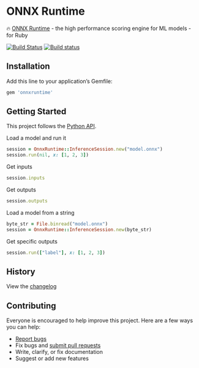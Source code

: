 # ONNX Runtime

:fire: [ONNX Runtime](https://github.com/Microsoft/onnxruntime) - the high performance scoring engine for ML models - for Ruby

[![Build Status](https://travis-ci.org/ankane/onnxruntime.svg?branch=master)](https://travis-ci.org/ankane/onnxruntime) [![Build status](https://ci.appveyor.com/api/projects/status/f2bq6ruqjf4jx671/branch/master?svg=true)](https://ci.appveyor.com/project/ankane/onnxruntime/branch/master)

## Installation

Add this line to your application’s Gemfile:

```ruby
gem 'onnxruntime'
```

## Getting Started

This project follows the [Python API](https://microsoft.github.io/onnxruntime/api_summary.html).

Load a model and run it

```ruby
session = OnnxRuntime::InferenceSession.new("model.onnx")
session.run(nil, x: [1, 2, 3])
```

Get inputs

```ruby
session.inputs
```

Get outputs

```ruby
session.outputs
```

Load a model from a string

```ruby
byte_str = File.binread("model.onnx")
session = OnnxRuntime::InferenceSession.new(byte_str)
```

Get specific outputs

```ruby
session.run(["label"], x: [1, 2, 3])
```

## History

View the [changelog](https://github.com/ankane/onnxruntime/blob/master/CHANGELOG.md)

## Contributing

Everyone is encouraged to help improve this project. Here are a few ways you can help:

- [Report bugs](https://github.com/ankane/onnxruntime/issues)
- Fix bugs and [submit pull requests](https://github.com/ankane/onnxruntime/pulls)
- Write, clarify, or fix documentation
- Suggest or add new features
